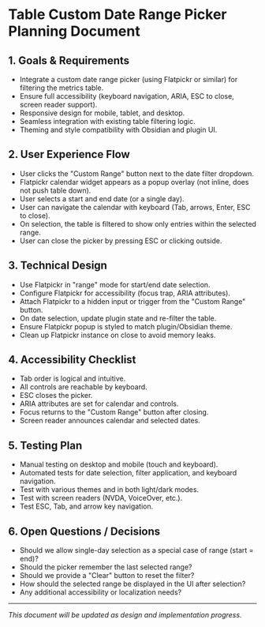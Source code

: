 # Table Custom Date Range Picker Planning Document

## 1. Goals & Requirements
- Integrate a custom date range picker (using Flatpickr or similar) for filtering the metrics table.
- Ensure full accessibility (keyboard navigation, ARIA, ESC to close, screen reader support).
- Responsive design for mobile, tablet, and desktop.
- Seamless integration with existing table filtering logic.
- Theming and style compatibility with Obsidian and plugin UI.

## 2. User Experience Flow
- User clicks the "Custom Range" button next to the date filter dropdown.
- Flatpickr calendar widget appears as a popup overlay (not inline, does not push table down).
- User selects a start and end date (or a single day).
- User can navigate the calendar with keyboard (Tab, arrows, Enter, ESC to close).
- On selection, the table is filtered to show only entries within the selected range.
- User can close the picker by pressing ESC or clicking outside.

## 3. Technical Design
- Use Flatpickr in "range" mode for start/end date selection.
- Configure Flatpickr for accessibility (focus trap, ARIA attributes).
- Attach Flatpickr to a hidden input or trigger from the "Custom Range" button.
- On date selection, update plugin state and re-filter the table.
- Ensure Flatpickr popup is styled to match plugin/Obsidian theme.
- Clean up Flatpickr instance on close to avoid memory leaks.

## 4. Accessibility Checklist
- Tab order is logical and intuitive.
- All controls are reachable by keyboard.
- ESC closes the picker.
- ARIA attributes are set for calendar and controls.
- Focus returns to the "Custom Range" button after closing.
- Screen reader announces calendar and selected dates.

## 5. Testing Plan
- Manual testing on desktop and mobile (touch and keyboard).
- Automated tests for date selection, filter application, and keyboard navigation.
- Test with various themes and in both light/dark modes.
- Test with screen readers (NVDA, VoiceOver, etc.).
- Test ESC, Tab, and arrow key navigation.

## 6. Open Questions / Decisions
- Should we allow single-day selection as a special case of range (start = end)?
- Should the picker remember the last selected range?
- Should we provide a "Clear" button to reset the filter?
- How should the selected range be displayed in the UI after selection?
- Any additional accessibility or localization needs?

---

*This document will be updated as design and implementation progress.* 